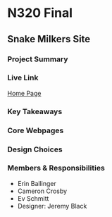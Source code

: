 # N320 Final

## Snake Milkers Site

### Project Summary

<!-- Brief description of your what your project is about and why you chose that topic. -->

### Live Link

[Home Page](https://url.com)

### Key Takeaways

<!-- Understanding of why we are doing this project -->

### Core Webpages

<!-- List core webpages and briefly describe the page of them -->

### Design Choices

<!-- List color palette used and rationale for top level layout decisions. Outline Database table design choice with rationale. -->

### Members & Responsibilities

- Erin Ballinger
- Cameron Crosby
- Ev Schmitt
- Designer: Jeremy Black

<!-- President – Submit assignments, write Link Link & Project Summary section
Scrum Master – Write Members & Responsibilities section
Analyst – Write Key Takeaways section -->
